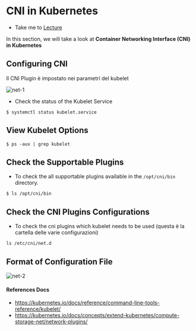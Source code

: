 # CNI in Kubernetes

  - Take me to [Lecture](https://kodekloud.com/topic/cni-in-kubernetes/)

In this section, we will take a look at **Container Networking Interface (CNI) in Kubernetes**

## Configuring CNI

Il CNI Plugin è impostato nei parametri del kubelet

![net-1](../../images/net1.PNG)


- Check the status of the Kubelet Service

```
$ systemctl status kubelet.service
```

## View Kubelet Options

```
$ ps -aux | grep kubelet
```

## Check the Supportable Plugins 

- To check the all supportable plugins available in the `/opt/cni/bin` directory.

```
$ ls /opt/cni/bin

```

## Check the CNI Plugins Configurations

- To check the cni plugins which kubelet needs to be used (questa è la cartella delle varie configurazioni)

```
ls /etc/cni/net.d

```

## Format of Configuration File  

![net-2](../../images/net2.PNG)


#### References Docs

- https://kubernetes.io/docs/reference/command-line-tools-reference/kubelet/
- https://kubernetes.io/docs/concepts/extend-kubernetes/compute-storage-net/network-plugins/